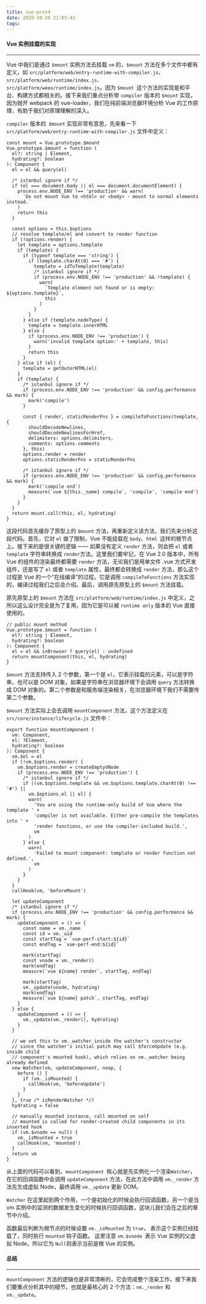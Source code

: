 ```yaml
---
title: vue-prin4
date: 2020-10-26 21:03:43
tags:
---
```



#### Vue 实例挂载的实现
---
Vue 中我们是通过 ```$mount``` 实例方法去挂载 ```vm``` 的，```$mount``` 方法在多个文件中都有定义，如 ```src/platform/web/entry-runtime-with-compiler.js```、```src/platform/web/runtime/index.js```、```src/platform/weex/runtime/index.js```。因为 ```$mount ```这个方法的实现是和平台、构建方式都相关的。接下来我们重点分析带 ```compiler``` 版本的 ```$mount``` 实现，因为抛开 webpack 的 vue-loader，我们在纯前端浏览器环境分析 Vue 的工作原理，有助于我们对原理理解的深入。

```compiler``` 版本的``` $mount``` 实现非常有意思，先来看一下 ```src/platform/web/entry-runtime-with-compiler.js``` 文件中定义：
```
const mount = Vue.prototype.$mount
Vue.prototype.$mount = function (
  el?: string | Element,
  hydrating?: boolean
): Component {
  el = el && query(el)

  /* istanbul ignore if */
  if (el === document.body || el === document.documentElement) {
    process.env.NODE_ENV !== 'production' && warn(
      `Do not mount Vue to <html> or <body> - mount to normal elements instead.`
    )
    return this
  }

  const options = this.$options
  // resolve template/el and convert to render function
  if (!options.render) {
    let template = options.template
    if (template) {
      if (typeof template === 'string') {
        if (template.charAt(0) === '#') {
          template = idToTemplate(template)
          /* istanbul ignore if */
          if (process.env.NODE_ENV !== 'production' && !template) {
            warn(
              `Template element not found or is empty: ${options.template}`,
              this
            )
          }
        }
      } else if (template.nodeType) {
        template = template.innerHTML
      } else {
        if (process.env.NODE_ENV !== 'production') {
          warn('invalid template option:' + template, this)
        }
        return this
      }
    } else if (el) {
      template = getOuterHTML(el)
    }
    if (template) {
      /* istanbul ignore if */
      if (process.env.NODE_ENV !== 'production' && config.performance && mark) {
        mark('compile')
      }

      const { render, staticRenderFns } = compileToFunctions(template, {
        shouldDecodeNewlines,
        shouldDecodeNewlinesForHref,
        delimiters: options.delimiters,
        comments: options.comments
      }, this)
      options.render = render
      options.staticRenderFns = staticRenderFns

      /* istanbul ignore if */
      if (process.env.NODE_ENV !== 'production' && config.performance && mark) {
        mark('compile end')
        measure(`vue ${this._name} compile`, 'compile', 'compile end')
      }
    }
  }
  return mount.call(this, el, hydrating)
}
```
这段代码首先缓存了原型上的 ```$mount``` 方法，再重新定义该方法，我们先来分析这段代码。首先，它对 ```el``` 做了限制，Vue 不能挂载在 ```body```、```html ```这样的根节点上。接下来的是很关键的逻辑 —— 如果没有定义 ```render``` 方法，则会把 ```el``` 或者 ```template``` 字符串转换成 ```render```方法。这里我们要牢记，在 Vue 2.0 版本中，所有 Vue 的组件的渲染最终都需要 ```render``` 方法，无论我们是用单文件 .vue 方式开发组件，还是写了 ```el``` 或者 ```template``` 属性，最终都会转换成 ```render``` 方法，那么这个过程是 Vue 的一个“在线编译”的过程，它是调用 ```compileToFunctions``` 方法实现的，编译过程我们之后会介绍。最后，调用原先原型上的 ```$mount``` 方法挂载。

原先原型上的 ```$mount``` 方法在 ```src/platform/web/runtime/index.js``` 中定义，之所以这么设计完全是为了复用，因为它是可以被 ```runtime only``` 版本的 Vue 直接使用的。
```
// public mount method
Vue.prototype.$mount = function (
  el?: string | Element,
  hydrating?: boolean
): Component {
  el = el && inBrowser ? query(el) : undefined
  return mountComponent(this, el, hydrating)
}
```
```$mount``` 方法支持传入 2 个参数，第一个是 ```el```，它表示挂载的元素，可以是字符串，也可以是 DOM 对象，如果是字符串在浏览器环境下会调用 ```query``` 方法转换成 DOM 对象的。第二个参数是和服务端渲染相关，在浏览器环境下我们不需要传第二个参数。

```$mount``` 方法实际上会去调用 ```mountComponent``` 方法，这个方法定义在 ```src/core/instance/lifecycle.js``` 文件中：
```
export function mountComponent (
  vm: Component,
  el: ?Element,
  hydrating?: boolean
): Component {
  vm.$el = el
  if (!vm.$options.render) {
    vm.$options.render = createEmptyVNode
    if (process.env.NODE_ENV !== 'production') {
      /* istanbul ignore if */
      if ((vm.$options.template && vm.$options.template.charAt(0) !== '#') ||
        vm.$options.el || el) {
        warn(
          'You are using the runtime-only build of Vue where the template ' +
          'compiler is not available. Either pre-compile the templates into ' +
          'render functions, or use the compiler-included build.',
          vm
        )
      } else {
        warn(
          'Failed to mount component: template or render function not defined.',
          vm
        )
      }
    }
  }
  callHook(vm, 'beforeMount')

  let updateComponent
  /* istanbul ignore if */
  if (process.env.NODE_ENV !== 'production' && config.performance && mark) {
    updateComponent = () => {
      const name = vm._name
      const id = vm._uid
      const startTag = `vue-perf-start:${id}`
      const endTag = `vue-perf-end:${id}`

      mark(startTag)
      const vnode = vm._render()
      mark(endTag)
      measure(`vue ${name} render`, startTag, endTag)

      mark(startTag)
      vm._update(vnode, hydrating)
      mark(endTag)
      measure(`vue ${name} patch`, startTag, endTag)
    }
  } else {
    updateComponent = () => {
      vm._update(vm._render(), hydrating)
    }
  }

  // we set this to vm._watcher inside the watcher's constructor
  // since the watcher's initial patch may call $forceUpdate (e.g. inside child
  // component's mounted hook), which relies on vm._watcher being already defined
  new Watcher(vm, updateComponent, noop, {
    before () {
      if (vm._isMounted) {
        callHook(vm, 'beforeUpdate')
      }
    }
  }, true /* isRenderWatcher */)
  hydrating = false

  // manually mounted instance, call mounted on self
  // mounted is called for render-created child components in its inserted hook
  if (vm.$vnode == null) {
    vm._isMounted = true
    callHook(vm, 'mounted')
  }
  return vm
}
```

从上面的代码可以看到，```mountComponent ```核心就是先实例化一个渲染```Watcher```，在它的回调函数中会调用 ```updateComponent``` 方法，在此方法中调用 ```vm._render``` 方法先生成虚拟 Node，最终调用 ```vm._update``` 更新 DOM。

```Watcher``` 在这里起到两个作用，一个是初始化的时候会执行回调函数，另一个是当 vm 实例中的监测的数据发生变化的时候执行回调函数，这块儿我们会在之后的章节中介绍。

函数最后判断为根节点的时候设置 ```vm._isMounted``` 为 ```true```， 表示这个实例已经挂载了，同时执行 ```mounted``` 钩子函数。 这里注意 ```vm.$vnode ```表示 Vue 实例的父虚拟 Node，所以它为 ```Null```则表示当前是根 Vue 的实例。

#### 总结
---
```mountComponent``` 方法的逻辑也是非常清晰的，它会完成整个渲染工作，接下来我们要重点分析其中的细节，也就是最核心的 2 个方法：```vm._render``` 和 ```vm._update```。



